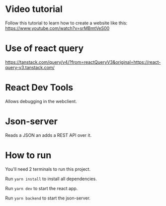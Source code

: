 # Video tutorial

Follow this tutorial to learn how to create a website like this: https://www.youtube.com/watch?v=srMBmtVeS00

# Use of react query

https://tanstack.com/query/v4/?from=reactQueryV3&original=https://react-query-v3.tanstack.com/

# React Dev Tools

Allows debugging in the webclient.

# Json-server
Reads a JSON an adds a REST API over it.

# How to run
You'll need 2 terminals to run this project.

Run `yarn install` to install all dependencies.

Run `yarn dev` to start the react app.

Run `yarn backend` to start the json-server.
